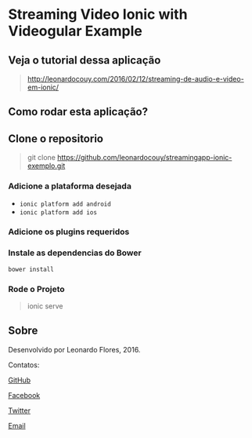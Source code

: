 Streaming Video Ionic with Videogular Example
=====================
## Veja o tutorial dessa aplicação ##

> http://leonardocouy.com/2016/02/12/streaming-de-audio-e-video-em-ionic/

## Como rodar esta aplicação? ##

## Clone o repositorio

> git clone https://github.com/leonardocouy/streamingapp-ionic-exemplo.git

### Adicione a plataforma desejada

* `ionic platform add android`
* `ionic platform add ios`

### Adicione os plugins requeridos

### Instale as dependencias do Bower

`bower install`

### Rode o Projeto

> ionic serve


## Sobre

Desenvolvido por Leonardo Flores, 2016.

Contatos:

[GitHub](http://github.com/leonardocouy)

[Facebook](http://facebook.com/leonardoclaw)

[Twitter](http://twitter.com/_iamleofc)

[Email](mailto://leonardocouy@hotmail.com)